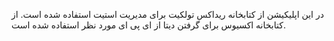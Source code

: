 در این اپلیکیشن از کتابخانه ریداکس تولکیت برای مدیریت استیت استفاده شده است.
از کتابخانه اکسیوس برای گرفتن دیتا از ای پی ای مورد نظر استفاده شده است.